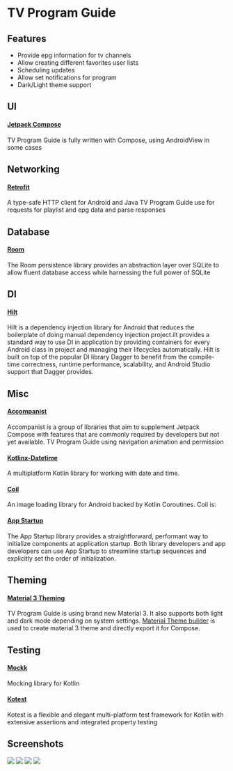 # TV Program Guide

## Features

* Provide epg information for tv channels
* Allow creating different favorites user lists
* Scheduling updates
* Allow set notifications for program
* Dark/Light theme support

## UI

#### [Jetpack Compose](https://developer.android.com/jetpack/compose)

TV Program Guide is fully written with Compose, using AndroidView in some cases

## Networking

#### [Retrofit](https://ktor.io/)

A type-safe HTTP client for Android and Java
TV Program Guide use for requests for playlist and epg data and parse responses

## Database

#### [Room](https://developer.android.com/training/data-storage/room)

The Room persistence library provides an abstraction layer over SQLite to allow
fluent database access while harnessing the full power of SQLite

## DI

#### [Hilt](https://developer.android.com/training/dependency-injection/hilt-android)

Hilt is a dependency injection library for Android that reduces the boilerplate of doing manual
dependency injection project.ilt provides a standard way to use DI in application by providing
containers for every Android class in project and managing their lifecycles automatically.
Hilt is built on top of the popular DI library Dagger to benefit from the compile-time correctness,
runtime performance, scalability, and Android Studio support that Dagger provides.

## Misc

#### [Accompanist](https://google.github.io/accompanist/)

Accompanist is a group of libraries that aim to supplement Jetpack Compose with features that are
commonly required by developers but not yet available.
TV Program Guide using navigation animation and permission

#### [Kotlinx-Datetime](https://github.com/Kotlin/kotlinx-datetime)

A multiplatform Kotlin library for working with date and time.

#### [Coil](https://coil-kt.github.io/coil/)

An image loading library for Android backed by Kotlin Coroutines. Coil is:

#### [App Startup](https://developer.android.com/topic/libraries/app-startup)

The App Startup library provides a straightforward, performant way to initialize components at
application startup. Both library developers and app developers can use App Startup to
streamline startup sequences and explicitly set the order of initialization.

## Theming

#### [Material 3 Theming](https://m3.material.io/develop/android/mdc-android)

TV Program Guide is using brand new Material 3. It also supports both light and dark mode depending
on system settings.
[Material Theme builder](https://material-foundation.github.io/material-theme-builder/#/custom) is
used to create material 3 theme and directly export it for Compose.

## Testing

#### [Mockk](https://mockk.io/ANDROID.html)

Mocking library for Kotlin

#### [Kotest](https://kotest.io/)

Kotest is a flexible and elegant multi-platform test framework for Kotlin with extensive
assertions and integrated property testing

## Screenshots

<img src="screenshots/tiny_iptv_player_1.png">
<img src="screenshots/tiny_iptv_player_2.png">
<img src="screenshots/tiny_iptv_player_3.png">
<img src="screenshots/tiny_iptv_player_4.png">





